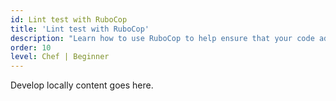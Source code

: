 ```yaml
---
id: Lint test with RuboCop
title: 'Lint test with RuboCop'
description: "Learn how to use RuboCop to help ensure that your code adheres to standard style guidelines and avoids common problems."
order: 10
level: Chef | Beginner
---
```

Develop locally content goes here.

